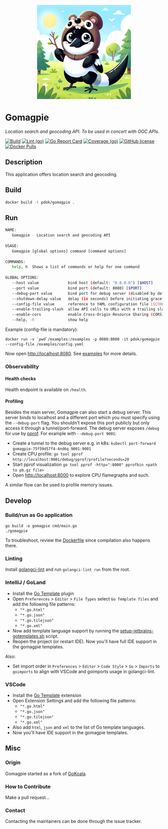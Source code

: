 <p align="center">
<img src="docs/gomagpie.jpeg" alt="Gomagpie" title="Gomagpie" width="300" />
</p>

# Gomagpie

_Location search and geocoding API. To be used in concert with OGC APIs._

[![Build](https://github.com/PDOK/gomagpie/actions/workflows/build-and-publish-image.yml/badge.svg)](https://github.com/PDOK/gomagpie/actions/workflows/build-and-publish-image.yml)
[![Lint (go)](https://github.com/PDOK/gomagpie/actions/workflows/lint-go.yml/badge.svg)](https://github.com/PDOK/gomagpie/actions/workflows/lint-go.yml)
[![Go Report Card](https://goreportcard.com/badge/github.com/PDOK/gomagpie)](https://goreportcard.com/report/github.com/PDOK/gomagpie)
[![Coverage (go)](https://github.com/PDOK/gomagpie/wiki/coverage.svg)](https://raw.githack.com/wiki/PDOK/gomagpie/coverage.html)
[![GitHub license](https://img.shields.io/github/license/PDOK/gomagpie)](https://github.com/PDOK/gomagpie/blob/master/LICENSE)
[![Docker Pulls](https://img.shields.io/docker/pulls/pdok/gomagpie.svg)](https://hub.docker.com/r/pdok/gomagpie)

## Description

This application offers location search and geocoding.

## Build

```bash
docker build -t pdok/gomagpie .
```

## Run

```bash
NAME:
   Gomagpie - Location search and geocoding API

USAGE:
   Gomagpie [global options] command [command options]

COMMANDS:
   help, h  Shows a list of commands or help for one command

GLOBAL OPTIONS:
   --host value             bind host (default: "0.0.0.0") [$HOST]
   --port value             bind port (default: 8080) [$PORT]
   --debug-port value       bind port for debug server (disabled by default), do not expose this port publicly (default: -1) [$DEBUG_PORT]
   --shutdown-delay value   delay (in seconds) before initiating graceful shutdown (e.g. useful in k8s to allow ingress controller to update their endpoints list) (default: 0) [$SHUTDOWN_DELAY]
   --config-file value      reference to YAML configuration file [$CONFIG_FILE]
   --enable-trailing-slash  allow API calls to URLs with a trailing slash. (default: false) [$ALLOW_TRAILING_SLASH]
   --enable-cors            enable Cross-Origin Resource Sharing (CORS) as required by OGC API specs. Disable if you handle CORS elsewhere. (default: false) [$ENABLE_CORS]
   --help, -h               show help
```

Example (config-file is mandatory):

```docker
docker run -v `pwd`/examples:/examples -p 8080:8080 -it pdok/gomagpie --config-file /examples/config.yaml
```

Now open <http://localhost:8080>. See [examples](examples) for more details.

### Observability

#### Health checks

Health endpoint is available on `/health`.

#### Profiling

Besides the main server, Gomagpie can also start a debug server. This server
binds to localhost and a different port which you must specify using the
`--debug-port` flag. You shouldn't expose this port publicly but only access it
through a tunnel/port-forward. The debug server exposes `/debug` for use by
[pprof](https://go.dev/blog/pprof). For example with `--debug-port 9001`:

- Create a tunnel to the debug server e.g. in k8s: `kubectl port-forward
gomagpie-75f59d57f4-4nd6q 9001:9001`
- Create CPU profile: `go tool pprof
http://localhost:9001/debug/pprof/profile?seconds=20`
- Start pprof visualization `go tool pprof -http=":8000" pprofbin <path to pb.gz
file>`
- Open <http://localhost:8000> to explore CPU flamegraphs and such.

A similar flow can be used to profile memory issues.

## Develop

### Build/run as Go application

```
go build -o gomagpie cmd/main.go
./gomagpie
```

To troubleshoot, review the [Dockerfile](./Dockerfile) since compilation also happens there.

### Linting

Install [golangci-lint](https://golangci-lint.run/usage/install/) and run `golangci-lint run`
from the root.

### IntelliJ / GoLand

- Install the [Go Template](https://plugins.jetbrains.com/plugin/10581-go-template) plugin
- Open `Preferences` > `Editor` > `File Types` select `Go Template files` and
  add the following file patterns:
  - `"*.go.html"`
  - `"*.go.json"`
  - `"*.go.tilejson"`
  - `"*.go.xml"`
- Now add template language support by running the
  [setup-jetbrains-gotemplates.sh](hack/setup-jetbrains-gotemplates.sh) script.
- Reopen the project (or restart IDE). Now you'll have full IDE support in the gomagpie templates.

Also:

- Set import order in `Preferences` > `Editor` > `Code Style` > `Go` > `Imports`
  to `goimports` to align with VSCode and goimports usage in golangci-lint.

### VSCode

- Install the [Go Template](https://marketplace.visualstudio.com/items?itemName=jinliming2.vscode-go-template)
  extension
- Open Extension Settings and add the following file patterns:
  - `"*.go.html"`
  - `"*.go.json"`
  - `"*.go.tilejson"`
  - `"*.go.xml"`
- Also add `html`, `json` and `xml` to the list of Go template languages.
- Now you'll have IDE support in the gomagpie templates.

## Misc

### Origin

Gomagpie started as a fork of [GoKoala](https://github.com/PDOK/gokoala).

### How to Contribute

Make a pull request...

### Contact

Contacting the maintainers can be done through the issue tracker.
